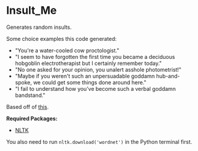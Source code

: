# Insult_Me
Generates random insults.

Some choice examples this code generated:
  - "You're a water-cooled cow proctologist."
  - "I seem to have forgotten the first time you became a deciduous hobgoblin electrotherapist but I certainly remember today."
  - "No one asked for your opinion, you unalert asshole photometrist!"
  - "Maybe if you weren't such an unpersuadable goddamn hub-and-spoke, we could get some things done around here."
  - "I fail to understand how you've become such a verbal goddamn bandstand."

Based off of [this](https://web.archive.org/web/20211031211546/https://bearnicorn.tumblr.com/post/181365656420/i-present-the-formula-for-creating).

**Required Packages:**
  - [NLTK](https://www.nltk.org/install.html)

You also need to run `nltk.download('wordnet')` in the Python terminal first.
